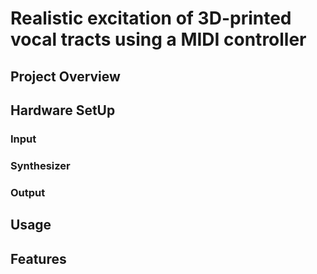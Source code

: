 # Realistic excitation of 3D-printed vocal tracts using a MIDI controller
## Project Overview


## Hardware SetUp
### Input
### Synthesizer
### Output

## Usage

## Features
